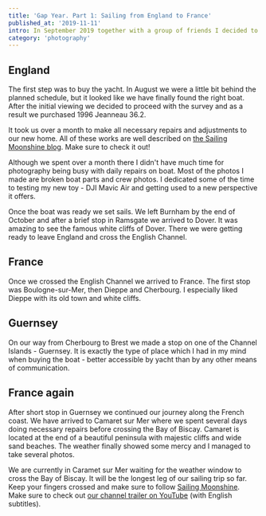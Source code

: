 ```yaml
---
title: 'Gap Year. Part 1: Sailing from England to France'
published_at: '2019-11-11'
intro: In September 2019 together with a group of friends I decided to take a gap year. We bought a 36-feet long sailing yacht, repaired it and made it comfortable for living. This is the first of the series of posts about my gap year.
category: 'photography'
---
```


## England

The first step was to buy the yacht. In August we were a little bit behind the planned schedule, but it looked like we have finally found the right boat. After the initial viewing we decided to proceed with the survey and as a result we purchased 1996 Jeanneau 36.2.

It took us over a month to make all necessary repairs and adjustments to our new home. All of these works are well described on [the Sailing Moonshine blog](https://sailingmoonshine.com/en). Make sure to check it out!

Although we spent over a month there I didn't have much time for photography being busy with daily repairs on boat. Most of the photos I made are broken boat parts and crew photos. I dedicated some of the time to testing my new toy - DJI Mavic Air and getting used to a new perspective it offers.

<photo-lazy src="https://lukaszrados.pl/upload/stories/na-zaglach-z-anglii-do-francji/575.jpg" padding-bottom="71.4"></photo-lazy>

<photo-lazy src="https://lukaszrados.pl/upload/stories/na-zaglach-z-anglii-do-francji/576.jpg" padding-bottom="75"></photo-lazy>

<photo-lazy src="https://lukaszrados.pl/upload/stories/na-zaglach-z-anglii-do-francji/577.jpg" padding-bottom="66.666"></photo-lazy>

<photo-lazy src="https://lukaszrados.pl/upload/stories/na-zaglach-z-anglii-do-francji/578.jpg" padding-bottom="71.4"></photo-lazy>

Once the boat was ready we set sails. We left Burnham by the end of October and after a brief stop in Ramsgate we arrived to Dover. It was amazing to see the famous white cliffs of Dover. There we were getting ready to leave England and cross the English Channel.

<photo-lazy src="https://lukaszrados.pl/upload/stories/na-zaglach-z-anglii-do-francji/580.jpg" padding-bottom="150"></photo-lazy>

## France

Once we crossed the English Channel we arrived to France. The first stop was Boulogne-sur-Mer, then Dieppe and Cherbourg. I especially liked Dieppe with its old town and white cliffs.

<photo-lazy src="https://lukaszrados.pl/upload/stories/na-zaglach-z-anglii-do-francji/583.jpg" padding-bottom="66.666"></photo-lazy>

<photo-lazy src="https://lukaszrados.pl/upload/stories/na-zaglach-z-anglii-do-francji/584.jpg" padding-bottom="133.333"></photo-lazy>

<photo-lazy src="https://lukaszrados.pl/upload/stories/na-zaglach-z-anglii-do-francji/585.jpg" padding-bottom="150"></photo-lazy>

## Guernsey

On our way from Cherbourg to Brest we made a stop on one of the Channel Islands - Guernsey. It is exactly the type of place which I had in my mind when buying the boat - better accessible by yacht than by any other means of communication.

<photo-lazy src="https://lukaszrados.pl/upload/stories/na-zaglach-z-anglii-do-francji/588.jpg" padding-bottom="66.666"></photo-lazy>

<photo-lazy src="https://lukaszrados.pl/upload/stories/na-zaglach-z-anglii-do-francji/589.jpg" padding-bottom="150"></photo-lazy>

<photo-lazy src="https://lukaszrados.pl/upload/stories/na-zaglach-z-anglii-do-francji/590.jpg" padding-bottom="150"></photo-lazy>

## France again

After short stop in Guernsey we continued our journey along the French coast. We have arrived to Camaret sur Mer where we spent several days doing necessary repairs before crossing the Bay of Biscay. Camaret is located at the end of a beautiful peninsula with majestic cliffs and wide sand beaches. The weather finally showed some mercy and I managed to take several photos.

<photo-lazy src="https://lukaszrados.pl/upload/stories/na-zaglach-z-anglii-do-francji/593.jpg" padding-bottom="66.666"></photo-lazy>

<photo-lazy src="https://lukaszrados.pl/upload/stories/na-zaglach-z-anglii-do-francji/594.jpg" padding-bottom="150"></photo-lazy>

<photo-lazy src="https://lukaszrados.pl/upload/stories/na-zaglach-z-anglii-do-francji/595.jpg" padding-bottom="66.666"></photo-lazy>

<photo-lazy src="https://lukaszrados.pl/upload/stories/na-zaglach-z-anglii-do-francji/596.jpg" padding-bottom="66.666"></photo-lazy>

<photo-lazy src="https://lukaszrados.pl/upload/stories/na-zaglach-z-anglii-do-francji/597.jpg" padding-bottom="150"></photo-lazy>

<photo-lazy src="https://lukaszrados.pl/upload/stories/na-zaglach-z-anglii-do-francji/598.jpg" padding-bottom="75"></photo-lazy>

<photo-lazy src="https://lukaszrados.pl/upload/stories/na-zaglach-z-anglii-do-francji/599.jpg" padding-bottom="150"></photo-lazy>

<photo-lazy src="https://lukaszrados.pl/upload/stories/na-zaglach-z-anglii-do-francji/600.jpg" padding-bottom="75"></photo-lazy>

We are currently in Caramet sur Mer waiting for the weather window to cross the Bay of Biscay. It will be the longest leg of our sailing trip so far. Keep your fingers crossed and make sure to follow [Sailing Moonshine](https://sailingmoonshine.com/en). Make sure to check out [our channel trailer on YouTube](https://www.youtube.com/channel/UCsElUkhG9KKmbtSKmMdIBAA) (with English subtitles).

<video-lazy id="2CA9TbXGKQI"></video-lazy>
